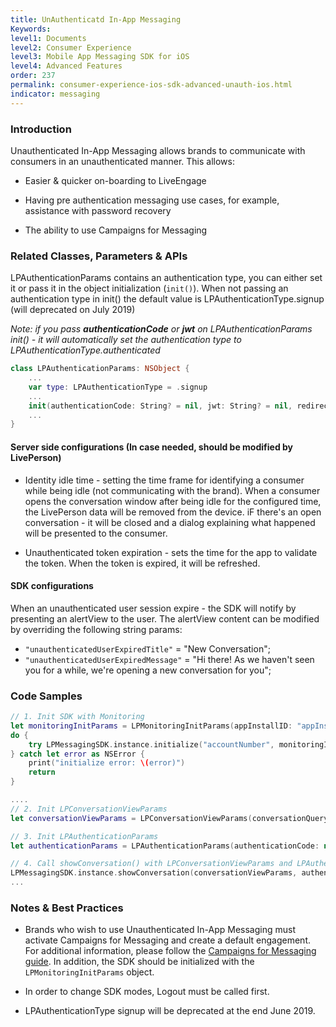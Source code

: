 ```yaml
---
title: UnAuthenticatd In-App Messaging
Keywords:
level1: Documents
level2: Consumer Experience
level3: Mobile App Messaging SDK for iOS
level4: Advanced Features
order: 237
permalink: consumer-experience-ios-sdk-advanced-unauth-ios.html
indicator: messaging
---
```


### Introduction

Unauthenticated In-App Messaging allows brands to communicate with consumers in an unauthenticated manner. This allows:

* Easier & quicker on-boarding to LiveEngage

* Having pre authentication messaging use cases, for example, assistance with password recovery

* The ability to use Campaigns for Messaging    

### Related Classes, Parameters & APIs

LPAuthenticationParams contains an authentication type, you can either set it or pass it in the object initialization (```init()```). When not passing an authentication type in init() the default value is LPAuthenticationType.signup (will deprecated on July 2019)

_Note: if you pass **authenticationCode** or **jwt** on LPAuthenticationParams init() - it will automatically set the authentication type to LPAuthenticationType.authenticated_

```swift
class LPAuthenticationParams: NSObject {
    ...
    var type: LPAuthenticationType = .signup
    ...
    init(authenticationCode: String? = nil, jwt: String? = nil, redirectURI: String? = nil, certPinningPublicKeys: [String]? = nil, authenticationType: LPAuthenticationType = .signup)
    ...
}
```

#### Server side configurations (In case needed, should be modified by LivePerson)

* Identity idle time - setting the time frame for identifying a consumer while being idle (not communicating with the brand). When a consumer opens the conversation window after being idle for the configured time, the LivePerson data will be removed from the device. iF there's an open conversation - it will be closed and a dialog explaining what happened will be presented to the consumer.

* Unauthenticated token expiration - sets the time for the app to validate the token. When the token is expired, it will be refreshed.

#### SDK configurations

When an unauthenticated user session expire - the SDK will notify by presenting an alertView to the user. The alertView content can be modified by overriding the following string params:

* ```"unauthenticatedUserExpiredTitle"``` = "New Conversation";
* ```"unauthenticatedUserExpiredMessage"``` = "Hi there! As we haven't seen you for a while, we're opening a new conversation for you";

### Code Samples
```swift
// 1. Init SDK with Monitoring
let monitoringInitParams = LPMonitoringInitParams(appInstallID: "appInstallID")
do {
    try LPMessagingSDK.instance.initialize("accountNumber", monitoringInitParams: monitoringInitParams)
} catch let error as NSError {
    print("initialize error: \(error)")
    return
}

....
// 2. Init LPConversationViewParams
let conversationViewParams = LPConversationViewParams(conversationQuery: self.conversationQuery!, containerViewController: nil, isViewOnly: false)

// 3. Init LPAuthenticationParams
let authenticationParams = LPAuthenticationParams(authenticationCode: nil, jwt: nil, redirectURI: nil, authenticationType: .unauthenticated)

// 4. Call showConversation() with LPConversationViewParams and LPAuthenticationParams
LPMessagingSDK.instance.showConversation(conversationViewParams, authenticationParams: authenticationParams)
...

```

### Notes & Best Practices

* Brands who wish to use Unauthenticated In-App Messaging must activate Campaigns for Messaging and create a default engagement. For additional information, please follow the [Campaigns for Messaging guide](https://s3-eu-west-1.amazonaws.com/ce-sr/CA/Campaigns/Mobile+App+Engagement+Configuration+Guide.pdf). In addition, the SDK should be initialized with the ```LPMonitoringInitParams``` object.

* In order to change SDK modes, Logout must be called first.

* LPAuthenticationType signup will be deprecated at the end June 2019.
